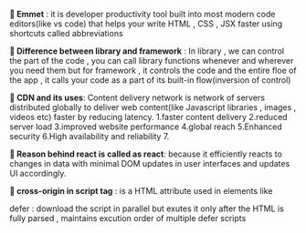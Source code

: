 **🔴 Emmet** : it is developer productivity tool built into most modern code editors(like vs code) that helps your write HTML , CSS , JSX faster using shortcuts called abbreviations

**🔴 Difference between library and framework** : In library , we can control the part of the code , you can call library functions whenever and wherever you need them but for framework , it controls the code and the entire floe of the app , it calls your code as a part of its built-in flow(inversion of control) 


**🔴 CDN and its uses**: Content delivery network is network of servers distributed globally to deliver web content(like Javascript libraries , images , videos etc) faster by reducing latency.
1.faster content delivery
2.reduced server load
3.improved website performance
4.global reach
5.Enhanced security
6.High availability and reliability
7.

**🔴 Reason behind react is called as react**: because it efficiently reacts to changes in data with minimal DOM updates in user interfaces and updates UI accordingly.

**🔴 cross-origin in script tag** : is a HTML attribute used in elements like <script> , <img> , <video> and other similar elements to control how cross-origin requests are handled -particularly in relation with 
-CORS (cross-origin resource sharing)
-credentials(like authorization , headers , cookies)
-security and browser behavior

**🔴 Difference between React and ReactDOM** : 1.purpose of react: is a core library to build components , logic and purpose of ReactDOM : provides methods to render react components in the DOM.
2.use case of react :defines UI , components , hooks , state , prop etc and use case of ReactDOM : bridges react with the actual browser DOM.


**🔴 Difference between development.js and production.js** :1.purpose of Development.js includes warnings , error messages and dev tools to help during development and purpose of production.js stripped for warnings and extra checks, minified for better performance
2.development.js : used in development environment only and production.js : used in production (live) apps

**🔴 Async and Defer** : async : downloads the script in parallel , but executes it immediately after download, does not wait for HTML parsing to finish , scripts may run out of order if multiple are async
<script src="script.js" async></script>
defer : download the script in parallel but exutes it only after the HTML is fully parsed , maintains excution order of multiple defer scripts
<script src="script.js" defer></script>